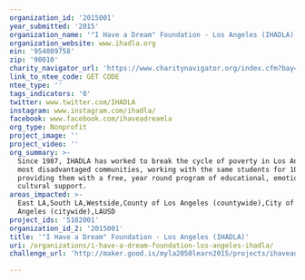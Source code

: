 ```yaml
---
organization_id: '2015001'
year_submitted: '2015'
organization_name: '"I Have a Dream" Foundation - Los Angeles (IHADLA)'
organization_website: www.ihadla.org
ein: '954089758'
zip: '90010'
charity_navigator_url: 'https://www.charitynavigator.org/index.cfm?bay=search.profile&ein=954089758'
link_to_ntee_code: GET CODE
ntee_type: ''
tags_indicators: '0'
twitter: www.twitter.com/IHADLA
instagram: www.instagram.com/ihadla/
facebook: www.facebook.com/ihaveadreamla
org_type: Nonprofit
project_image: ''
project_video: ''
org_summary: >-
  Since 1987, IHADLA has worked to break the cycle of poverty in Los Angeles’
  most disadvantaged communities, working with the same students for 10+ years &
  providing them with a free, year round program of educational, emotional, &
  cultural support.
areas_impacted: >-
  East LA,South LA,Westside,County of Los Angeles (countywide),City of Los
  Angeles (citywide),LAUSD
project_ids: '5102001'
organization_id_2: '2015001'
title: '"I Have a Dream" Foundation - Los Angeles (IHADLA)'
uri: /organizations/i-have-a-dream-foundation-los-angeles-ihadla/
challenge_url: 'http://maker.good.is/myla2050learn2015/projects/ihaveadream.html'

---
```

